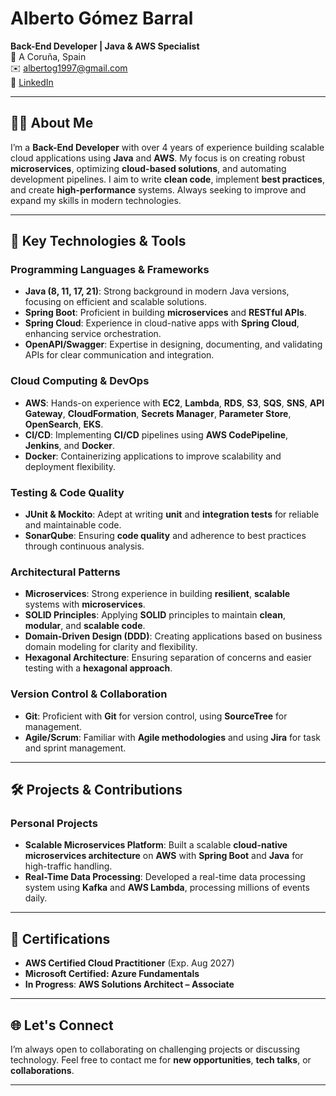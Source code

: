 # Alberto Gómez Barral
**Back-End Developer | Java & AWS Specialist**  
📍 A Coruña, Spain  
✉️ [albertog1997@gmail.com](mailto:albertog1997@gmail.com)  
🔗 [LinkedIn](https://linkedin.com/in/albertogb97)

---

## 👨‍💻 About Me

I’m a **Back-End Developer** with over 4 years of experience building scalable cloud applications using **Java** and **AWS**. My focus is on creating robust **microservices**, optimizing **cloud-based solutions**, and automating development pipelines. I aim to write **clean code**, implement **best practices**, and create **high-performance** systems. Always seeking to improve and expand my skills in modern technologies.

---

## 🔧 Key Technologies & Tools

### **Programming Languages & Frameworks**
- **Java (8, 11, 17, 21)**: Strong background in modern Java versions, focusing on efficient and scalable solutions.
- **Spring Boot**: Proficient in building **microservices** and **RESTful APIs**.
- **Spring Cloud**: Experience in cloud-native apps with **Spring Cloud**, enhancing service orchestration.
- **OpenAPI/Swagger**: Expertise in designing, documenting, and validating APIs for clear communication and integration.

### **Cloud Computing & DevOps**
- **AWS**: Hands-on experience with **EC2**, **Lambda**, **RDS**, **S3**, **SQS**, **SNS**, **API Gateway**, **CloudFormation**, **Secrets Manager**, **Parameter Store**, **OpenSearch**, **EKS**.
- **CI/CD**: Implementing **CI/CD** pipelines using **AWS CodePipeline**, **Jenkins**, and **Docker**.
- **Docker**: Containerizing applications to improve scalability and deployment flexibility.

### **Testing & Code Quality**
- **JUnit & Mockito**: Adept at writing **unit** and **integration tests** for reliable and maintainable code.
- **SonarQube**: Ensuring **code quality** and adherence to best practices through continuous analysis.

### **Architectural Patterns**
- **Microservices**: Strong experience in building **resilient**, **scalable** systems with **microservices**.
- **SOLID Principles**: Applying **SOLID** principles to maintain **clean**, **modular**, and **scalable code**.
- **Domain-Driven Design (DDD)**: Creating applications based on business domain modeling for clarity and flexibility.
- **Hexagonal Architecture**: Ensuring separation of concerns and easier testing with a **hexagonal approach**.

### **Version Control & Collaboration**
- **Git**: Proficient with **Git** for version control, using **SourceTree** for management.
- **Agile/Scrum**: Familiar with **Agile methodologies** and using **Jira** for task and sprint management.

---

## 🛠 Projects & Contributions

### **Personal Projects**
- **Scalable Microservices Platform**: Built a scalable **cloud-native microservices architecture** on **AWS** with **Spring Boot** and **Java** for high-traffic handling.
- **Real-Time Data Processing**: Developed a real-time data processing system using **Kafka** and **AWS Lambda**, processing millions of events daily.

---

## 🎯 Certifications

- **AWS Certified Cloud Practitioner** (Exp. Aug 2027)
- **Microsoft Certified: Azure Fundamentals**
- **In Progress**: **AWS Solutions Architect – Associate**

---

## 🌐 Let's Connect

I’m always open to collaborating on challenging projects or discussing technology. Feel free to contact me for **new opportunities**, **tech talks**, or **collaborations**.

---
